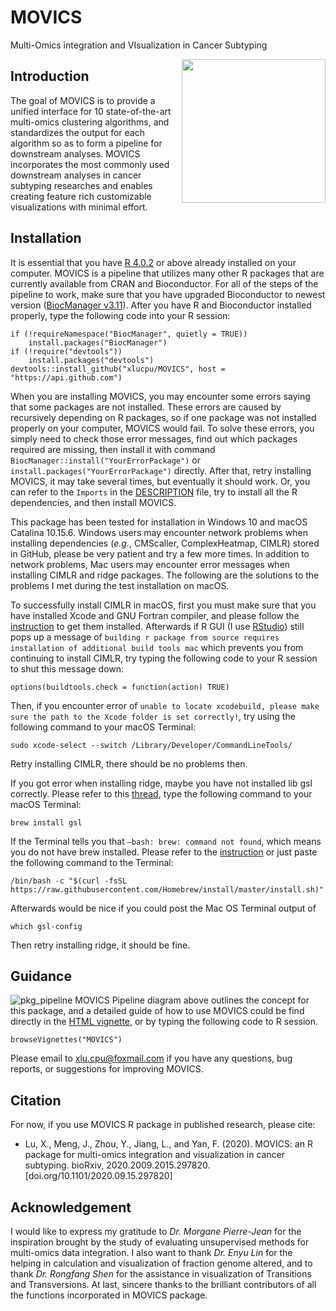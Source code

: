 # MOVICS

Multi-Omics integration and VIsualization in Cancer Subtyping

<img src="https://user-images.githubusercontent.com/57204704/93013113-03941980-f5d8-11ea-84f4-8d6b6c546481.jpg" height="230" align="right" />

## Introduction

The goal of MOVICS is to provide a unified interface for 10 state-of-the-art multi-omics clustering algorithms, and standardizes the output for each algorithm so as to form a pipeline for downstream analyses. MOVICS incorporates the most commonly used downstream analyses in cancer subtyping researches and enables creating feature rich customizable visualizations with minimal effort.

## Installation
It is essential that you have [R 4.0.2](https://www.r-project.org/) or above already installed on your computer. MOVICS is a pipeline that utilizes many other R packages that are currently available from CRAN and Bioconductor. For all of the steps of the pipeline to work, make sure that you have upgraded Bioconductor to newest version ([BiocManager v3.11](https://www.bioconductor.org/install/)).
After you have R and Bioconductor installed properly, type the following code into your R session:
``` {r}
if (!requireNamespace("BiocManager", quietly = TRUE))
    install.packages("BiocManager")
if (!require("devtools")) 
    install.packages("devtools")
devtools::install_github("xlucpu/MOVICS", host = "https://api.github.com")
```
When you are installing MOVICS, you may encounter some errors saying that some packages are not installed. These errors are caused by recursively depending on R packages, so if one package was not installed properly on your computer, MOVICS would fail. To solve these errors, you simply need to check those error messages, find out which packages required are missing, then install it with command `BiocManager::install("YourErrorPackage")` or `install.packages("YourErrorPackage")` directly. After that, retry installing MOVICS, it may take several times, but eventually it should work. Or, you can refer to the `Imports` in the [DESCRIPTION](https://github.com/xlucpu/MOVICS/blob/master/DESCRIPTION) file, try to install all the R dependencies, and then install MOVICS.

This package has been tested for installation in Windows 10 and macOS Catalina 10.15.6. Windows users may encounter network problems when installing dependencies (*e.g.*, CMScaller, ComplexHeatmap, CIMLR) stored in GitHub, please be very patient and try a few more times. In addition to network problems, Mac users may encounter error messages when installing CIMLR and ridge packages. The following are the solutions to the problems I met during the test installation on macOS.

To successfully install CIMLR in macOS, first you must make sure that you have installed Xcode and GNU Fortran compiler, and please follow the [instruction](https://mac.r-project.org/tools/) to get them installed. Afterwards if R GUI (I use [RStudio](https://rstudio.com/)) still pops up a message of `building r package from source requires installation of additional build tools mac` which prevents you from continuing to install CIMLR, try typing the following code to your R session to shut this message down:
```{r}
options(buildtools.check = function(action) TRUE)
```
Then, if you encounter error of `unable to locate xcodebuild, please make sure the path to the Xcode folder is set correctly!`, try using the following command to your macOS Terminal:
```{bash}
sudo xcode-select --switch /Library/Developer/CommandLineTools/
```
Retry installing CIMLR, there should be no problems then.

If you got error when installing ridge, maybe you have not installed lib gsl correctly. Please refer to this [thread](https://github.com/SteffenMoritz/ridge/issues/14), type the following command to your macOS Terminal:
```{bash}
brew install gsl
```
If the Terminal tells you that `–bash: brew: command not found`, which means you do not have brew installed. Please refer to the [instruction](https://brew.sh/) or just paste the following command to the Terminal:
```{bash}
/bin/bash -c "$(curl -fsSL https://raw.githubusercontent.com/Homebrew/install/master/install.sh)"
```
Afterwards would be nice if you could post the Mac OS Terminal output of 
```{bash}
which gsl-config
```
Then retry installing ridge, it should be fine.

## Guidance
![pkg_pipeline](https://user-images.githubusercontent.com/57204704/93575148-d9719b80-f9cb-11ea-8ceb-5a7d1178377c.jpg)
MOVICS Pipeline diagram above outlines the concept for this package, and a detailed guide of how to use MOVICS could be find directly in the [HTML vignette](https://xlucpu.github.io/MOVICS/MOVICS-VIGNETTE.html), or by typing the following code to R session.
```{r}
browseVignettes("MOVICS")
```
Please email to <xlu.cpu@foxmail.com> if you have any questions, bug reports, or suggestions for improving MOVICS. 

## Citation

For now, if you use MOVICS R package in published research, please cite:

  - Lu, X., Meng, J., Zhou, Y., Jiang, L., and Yan, F. (2020). MOVICS: an R package for multi-omics integration and visualization in cancer subtyping. bioRxiv, 2020.2009.2015.297820. [doi.org/10.1101/2020.09.15.297820]

## Acknowledgement

I would like to express my gratitude to *Dr. Morgane Pierre-Jean* for the inspiration brought by the study of evaluating unsupervised methods for multi-omics data integration. I also want to thank *Dr. Enyu Lin* for the helping in calculation and visualization of fraction genome altered, and to thank *Dr. Rongfang Shen* for the assistance in visualization of Transitions and Transversions. At last, sincere thanks to the brilliant contributors of all the functions incorporated in MOVICS package.
